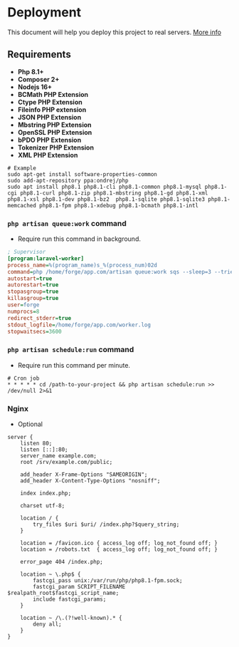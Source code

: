 # Deployment

This document will help you deploy this project to real servers.
[More info](https://laravel.com/docs/9.x/deployment)

## Requirements

-   **Php 8.1+**
-   **Composer 2+**
-   **Nodejs 16+**
-   **BCMath PHP Extension**
-   **Ctype PHP Extension**
-   **Fileinfo PHP extension**
-   **JSON PHP Extension**
-   **Mbstring PHP Extension**
-   **OpenSSL PHP Extension**
-   **bPDO PHP Extension**
-   **Tokenizer PHP Extension**
-   **XML PHP Extension**

```shell
# Example
sudo apt-get install software-properties-common
sudo add-apt-repository ppa:ondrej/php
sudo apt install php8.1 php8.1-cli php8.1-common php8.1-mysql php8.1-cgi php8.1-curl php8.1-zip php8.1-mbstring php8.1-gd php8.1-xml php8.1-xsl php8.1-dev php8.1-bz2  php8.1-sqlite php8.1-sqlite3 php8.1-memcached php8.1-fpm php8.1-xdebug php8.1-bcmath php8.1-intl
```

### `php artisan queue:work` command

-   Require run this command in background.

```ini
; Supervisor
[program:laravel-worker]
process_name=%(program_name)s_%(process_num)02d
command=php /home/forge/app.com/artisan queue:work sqs --sleep=3 --tries=3 --max-time=3600
autostart=true
autorestart=true
stopasgroup=true
killasgroup=true
user=forge
numprocs=8
redirect_stderr=true
stdout_logfile=/home/forge/app.com/worker.log
stopwaitsecs=3600
```

### `php artisan schedule:run` command

-   Require run this command per minute.

```shell
# Cron job
* * * * * cd /path-to-your-project && php artisan schedule:run >> /dev/null 2>&1
```

### Nginx

-   Optional

```nginx
server {
    listen 80;
    listen [::]:80;
    server_name example.com;
    root /srv/example.com/public;

    add_header X-Frame-Options "SAMEORIGIN";
    add_header X-Content-Type-Options "nosniff";

    index index.php;

    charset utf-8;

    location / {
        try_files $uri $uri/ /index.php?$query_string;
    }

    location = /favicon.ico { access_log off; log_not_found off; }
    location = /robots.txt  { access_log off; log_not_found off; }

    error_page 404 /index.php;

    location ~ \.php$ {
        fastcgi_pass unix:/var/run/php/php8.1-fpm.sock;
        fastcgi_param SCRIPT_FILENAME $realpath_root$fastcgi_script_name;
        include fastcgi_params;
    }

    location ~ /\.(?!well-known).* {
        deny all;
    }
}
```
